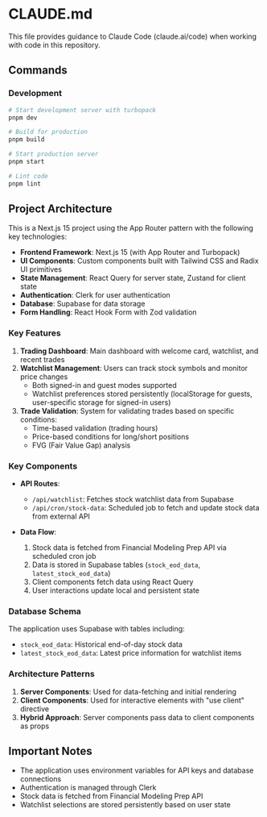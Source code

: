 # CLAUDE.md

This file provides guidance to Claude Code (claude.ai/code) when working with code in this repository.

## Commands

### Development

```bash
# Start development server with turbopack
pnpm dev

# Build for production
pnpm build

# Start production server
pnpm start

# Lint code
pnpm lint
```

## Project Architecture

This is a Next.js 15 project using the App Router pattern with the following key technologies:

- **Frontend Framework**: Next.js 15 (with App Router and Turbopack)
- **UI Components**: Custom components built with Tailwind CSS and Radix UI primitives
- **State Management**: React Query for server state, Zustand for client state
- **Authentication**: Clerk for user authentication
- **Database**: Supabase for data storage
- **Form Handling**: React Hook Form with Zod validation

### Key Features

1. **Trading Dashboard**: Main dashboard with welcome card, watchlist, and recent trades
2. **Watchlist Management**: Users can track stock symbols and monitor price changes
   - Both signed-in and guest modes supported
   - Watchlist preferences stored persistently (localStorage for guests, user-specific storage for signed-in users)
3. **Trade Validation**: System for validating trades based on specific conditions:
   - Time-based validation (trading hours)
   - Price-based conditions for long/short positions
   - FVG (Fair Value Gap) analysis

### Key Components

- **API Routes**:
  - `/api/watchlist`: Fetches stock watchlist data from Supabase
  - `/api/cron/stock-data`: Scheduled job to fetch and update stock data from external API

- **Data Flow**:
  1. Stock data is fetched from Financial Modeling Prep API via scheduled cron job
  2. Data is stored in Supabase tables (`stock_eod_data`, `latest_stock_eod_data`)
  3. Client components fetch data using React Query
  4. User interactions update local and persistent state

### Database Schema

The application uses Supabase with tables including:
- `stock_eod_data`: Historical end-of-day stock data
- `latest_stock_eod_data`: Latest price information for watchlist items

### Architecture Patterns

1. **Server Components**: Used for data-fetching and initial rendering
2. **Client Components**: Used for interactive elements with "use client" directive
3. **Hybrid Approach**: Server components pass data to client components as props

## Important Notes

- The application uses environment variables for API keys and database connections
- Authentication is managed through Clerk
- Stock data is fetched from Financial Modeling Prep API
- Watchlist selections are stored persistently based on user state